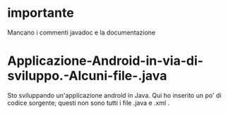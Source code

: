 # importante
Mancano i commenti javadoc e la documentazione
# Applicazione-Android-in-via-di-sviluppo.-Alcuni-file-.java
Sto sviluppando un'applicazione android in Java. Qui ho inserito un po' di codice sorgente; questi non sono tutti i file .java e .xml .
